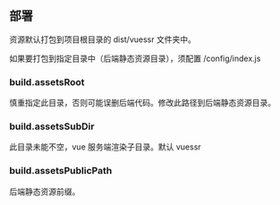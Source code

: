 ## 部署

资源默认打包到项目根目录的 dist/vuessr 文件夹中。

如果要打包到指定目录中（后端静态资源目录），须配置 /config/index.js

### build.assetsRoot

慎重指定此目录，否则可能误删后端代码。修改此路径到后端静态资源目录。

### build.assetsSubDir

此目录未能不空，vue 服务端渲染子目录。默认 vuessr

### build.assetsPublicPath

后端静态资源前缀。
